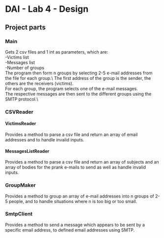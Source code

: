 # DAI - Lab 4 - Design #

## Project parts ##
### Main ###
Gets 2 csv files and 1 int as parameters, which are:\
-Victims list\
-Messages list\
-Number of groups\
The program then form n groups by selecting 2-5 e-mail addresses from the file for each group.\ 
The first address of the group is the sender, the others are the receivers (victims).\
For each group, the program selects one of the e-mail messages.\
The respective messages are then sent to the different groups using the SMTP protocol.\

### CSVReader ###

#### VictimsReader ####
Provides a method to parse a csv file and return an array of email addresses and to handle invalid inputs.

#### MessagesListReader ####
Provides a method to parse a csv file and return an array of subjects and an array of bodies for the prank e-mails to
send as well as handle invalid inputs.

### GroupMaker ###
Provides a method to group an array of e-mail addresses into n groups of 2-5 people, and to handle situations where 
n is too big or too small.

### SmtpClient ###
Provides a method to send a message which appears to be sent by a specific email address, to defined email addresses
using SMTP.